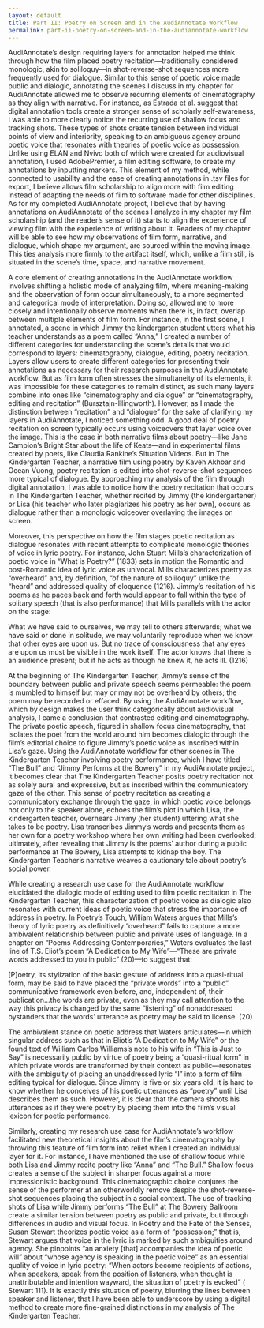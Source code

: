 ```yaml
---
layout: default
title: Part II: Poetry on Screen and in the AudiAnnotate Workflow
permalink: part-ii-poetry-on-screen-and-in-the-audiannotate-workflow
---
```

<!-- Add an essay or interpretive material below this line,
using HTML or markdown.  Do not modify this file above this line -->
AudiAnnotate’s design requiring layers for annotation helped me think through how the film placed poetry recitation—traditionally considered monologic, akin to soliloquy—in shot-reverse-shot sequences more frequently used for dialogue. Similar to this sense of poetic voice made public and dialogic, annotating the scenes I discuss in my chapter for AudiAnnotate allowed me to observe recurring elements of cinematography as they align with narrative. For instance, as Estrada et al. suggest that digital annotation tools create a stronger sense of scholarly self-awareness, I was able to more clearly notice the recurring use of shallow focus and tracking shots. These types of shots create tension between individual points of view and interiority, speaking to an ambiguous agency around poetic voice that resonates with theories of poetic voice as possession. Unlike using ELAN and Nvivo both of which were created for audiovisual annotation, I used AdobePremier, a film editing software, to create my annotations by inputting markers. This element of my method, while connected to usability and the ease of creating annotations in .tsv files for export, I believe allows film scholarship to align more with film editing instead of adapting the needs of film to software made for other disciplines. As for my completed AudiAnnotate project, I believe that by having annotations on AudiAnnotate of the scenes I analyze in my chapter my film scholarship (and the reader’s sense of it) starts to align the experience of viewing film with the experience of writing about it. Readers of my chapter will be able to see how my observations of film form, narrative, and dialogue, which shape my argument, are sourced within the moving image. This ties analysis more firmly to the artifact itself, which, unlike a film still, is situated in the scene’s time, space, and narrative movement.

A core element of creating annotations in the AudiAnnotate workflow involves shifting a holistic mode of analyzing film, where meaning-making and the observation of form occur simultaneously, to a more segmented and categorical mode of interpretation. Doing so, allowed me to more closely and intentionally observe moments when there is, in fact, overlap between multiple elements of film form. For instance, in the first scene, I annotated, a scene in which Jimmy the kindergarten student utters what his teacher understands as a poem called “Anna,” I created a number of different categories for understanding the scene’s details that would correspond to layers: cinematography, dialogue, editing, poetry recitation. Layers allow users to create different categories for presenting their annotations as necessary for their research purposes in the AudiAnnotate workflow. But as film form often stresses the simultaneity of its elements, it was impossible for these categories to remain distinct, as such many layers combine into ones like “cinematography and dialogue” or “cinematography, editing and recitation” (Bursztajn-Illingworth). However, as I made the distinction between “recitation” and “dialogue” for the sake of clarifying my layers in AudiAnnotate, I noticed something odd. A good deal of poetry recitation on screen typically occurs using voiceovers that layer voice over the image. This is the case in both narrative films about poetry—like Jane Campion’s Bright Star about the life of Keats—and in experimental films created by poets, like Claudia Rankine’s Situation Videos. But in The Kindergarten Teacher, a narrative film using poetry by Kaveh Akhbar and Ocean Vuong, poetry recitation is edited into shot-reverse-shot sequences more typical of dialogue. By approaching my analysis of the film through digital annotation, I was able to notice how the poetry recitation that occurs in The Kindergarten Teacher, whether recited by Jimmy (the kindergartener) or Lisa (his teacher who later plagiarizes his poetry as her own), occurs as dialogue rather than a monologic voiceover overlaying the images on screen.

Moreover, this perspective on how the film stages poetic recitation as dialogue resonates with recent attempts to complicate monologic theories of voice in lyric poetry. For instance, John Stuart Mills’s characterization of poetic voice in “What is Poetry?” (1833) sets in motion the Romantic and post-Romantic idea of lyric voice as univocal. Mills characterizes poetry as “overheard” and, by definition, “of the nature of soliloquy” unlike the “heard” and addressed quality of eloquence (1216). Jimmy’s recitation of his poems as he paces back and forth would appear to fall within the type of solitary speech (that is also performance) that Mills parallels with the actor on the stage:
 
What we have said to ourselves, we may tell to others afterwards; what we have said or done in solitude, we may voluntarily reproduce when we know that other eyes are upon us. But no trace of consciousness that any eyes are upon us must be visible in the work itself. The actor knows that there is an audience present; but if he acts as though he knew it, he acts ill. (1216)

At the beginning of The Kindergarten Teacher, Jimmy’s sense of the boundary between public and private speech seems permeable: the poem is mumbled to himself but may or may not be overheard by others; the poem may be recorded or effaced. By using the AudiAnnotate workflow, which by design makes the user think categorically about audiovisual analysis, I came a conclusion that contrasted editing and cinematography. The private poetic speech, figured in shallow focus cinematography, that isolates the poet from the world around him becomes dialogic through the film’s editorial choice to figure Jimmy’s poetic voice as inscribed within Lisa’s gaze. 
Using the AudiAnnotate workflow for other scenes in The Kindergarten Teacher involving poetry performance, which I have titled “The Bull” and “Jimmy Performs at the Bowery” in my AudiAnnotate project, it becomes clear that The Kindergarten Teacher posits poetry recitation not as solely aural and expressive, but as inscribed within the communicatory gaze of the other. This sense of poetry recitation as creating a communicatory exchange through the gaze, in which poetic voice belongs not only to the speaker alone, echoes the film’s plot in which Lisa, the kindergarten teacher, overhears Jimmy (her student) uttering what she takes to be poetry. Lisa transcribes Jimmy’s words and presents them as her own for a poetry workshop where her own writing had been overlooked; ultimately, after revealing that Jimmy is the poems’ author during a public performance at The Bowery, Lisa attempts to kidnap the boy. The Kindergarten Teacher’s narrative weaves a cautionary tale about poetry’s social power. 

While creating a research use case for the AudiAnnotate workflow elucidated the dialogic mode of editing used to film poetic recitation in The Kindergarten Teacher, this characterization of poetic voice as dialogic also resonates with current ideas of poetic voice that stress the importance of address in poetry. In Poetry’s Touch, William Waters argues that Mills’s theory of lyric poetry as definitively “overheard” fails to capture a more ambivalent relationship between public and private uses of language. In a chapter on “Poems Addressing Contemporaries,” Waters evaluates the last line of T.S. Eliot’s poem “A Dedication to My Wife”—“These are private words addressed to you in public” (20)—to suggest that: 

[P]oetry, its stylization of the basic gesture of address into a quasi-ritual form, may be said to have placed the “private words” into a “public” communicative framework even before, and, independent of, their publication…the words are private, even as they may call attention to the way this privacy is changed by the same “listening” of nonaddressed bystanders that the words’ utterance as poetry may be said to license. (20)

The ambivalent stance on poetic address that Waters articulates—in which singular address such as that in Eliot’s “A Dedication to My Wife” or the found text of William Carlos Williams’s note to his wife in “This is Just to Say” is necessarily public by virtue of poetry being a “quasi-ritual form” in which private words are transformed by their context as public—resonates with the ambiguity of placing an unaddressed lyric “I” into a form of film editing typical for dialogue. Since Jimmy is five or six years old, it is hard to know whether he conceives of his poetic utterances as “poetry” until Lisa describes them as such. However, it is clear that the camera shoots his utterances as if they were poetry by placing them into the film’s visual lexicon for poetic performance.

Similarly, creating my research use case for AudiAnnotate’s workflow facilitated new theoretical insights about the film’s cinematography by throwing this feature of film form into relief when I created an individual layer for it. For instance, I have mentioned the use of shallow focus while both Lisa and Jimmy recite poetry like “Anna” and “The Bull.” Shallow focus creates a sense of the subject in sharper focus against a more impressionistic background. This cinematographic choice conjures the sense of the performer at an otherworldly remove despite the shot-reverse-shot sequences placing the subject in a social context. The use of tracking shots of Lisa while Jimmy performs “The Bull” at The Bowery Ballroom create a similar tension between poetry as public and private, but through differences in audio and visual focus. In Poetry and the Fate of the Senses, Susan Stewart theorizes poetic voice as a form of “possession;” that is, Stewart argues that voice in the lyric is marked by such ambiguities around agency. She pinpoints “an anxiety [that] accompanies the idea of poetic will” about “whose agency is speaking in the poetic voice” as an essential quality of voice in lyric poetry: “When actors become recipients of actions, when speakers, speak from the position of listeners, when thought is unattributable and intention wayward, the situation of poetry is evoked” ( Stewart 111). It is exactly this situation of poetry, blurring the lines between speaker and listener, that I have been able to underscore by using a digital method to create more fine-grained distinctions in my analysis of The Kindergarten Teacher.
